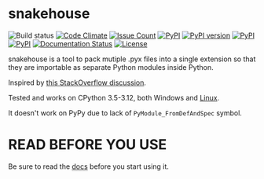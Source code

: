 snakehouse
==========
![Build status](https://github.com/smok-serwis/snakehouse/actions/workflows/ci.yml/badge.svg)
[![Code Climate](https://codeclimate.com/github/smok-serwis/snakehouse/badges/gpa.svg)](https://codeclimate.com/github/smok-serwis/snakehouse)
[![Issue Count](https://codeclimate.com/github/smok-serwis/snakehouse/badges/issue_count.svg)](https://codeclimate.com/github/smok-serwis/snakehouse)
[![PyPI](https://img.shields.io/pypi/pyversions/snakehouse.svg)](https://pypi.python.org/pypi/snakehouse)
[![PyPI version](https://badge.fury.io/py/snakehouse.svg)](https://badge.fury.io/py/snakehouse)
[![PyPI](https://img.shields.io/pypi/implementation/snakehouse.svg)](https://pypi.python.org/pypi/snakehouse)
[![PyPI](https://img.shields.io/pypi/wheel/snakehouse.svg)]()
[![Documentation Status](https://readthedocs.org/projects/snakehouse/badge/?version=latest)](http://snakehouse.readthedocs.io/en/latest/?badge=latest)
[![License](https://img.shields.io/pypi/l/snakehouse)](https://github.com/smok-serwis/snakehouse)

snakehouse is a tool to pack mutiple .pyx files
into a single extension so that they are importable as separate
Python modules inside Python.

Inspired by [this StackOverflow discussion](https://stackoverflow.com/questions/30157363/collapse-multiple-submodules-to-one-cython-extension).

Tested and works on CPython 3.5-3.12, 
both Windows and [Linux](https://travis-ci.org/github/smok-serwis/snakehouse).

It doesn't work on PyPy due to lack of
`PyModule_FromDefAndSpec` symbol.

READ BEFORE YOU USE
===================

Be sure to read the [docs](http://snakehouse.readthedocs.io/en/latest/) 
before you start using it.
